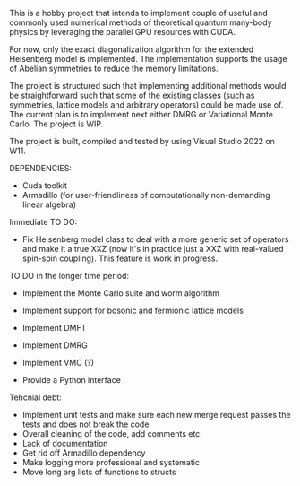 This is a hobby project that intends to implement couple of useful and commonly used numerical methods of theoretical quantum many-body physics by leveraging the parallel GPU resources with CUDA.

For now, only the exact diagonalization algorithm for the extended Heisenberg model is implemented. The implementation supports the usage of Abelian symmetries to reduce the memory limitations.

The project is structured such that implementing additional methods would be straightforward such that some of the existing classes (such as symmetries, lattice models and arbitrary operators) could be made use of. The current plan is to implement next either DMRG or Variational Monte Carlo. The project is WIP.

The project is built, compiled and tested by using Visual Studio 2022 on W11.


DEPENDENCIES:
- Cuda toolkit
- Armadillo (for user-friendliness of computationally non-demanding linear algebra)

Immediate TO DO:
- Fix Heisenberg model class to deal with a more generic set of operators and make it a true XXZ (now it's in practice just a XXZ with real-valued spin-spin coupling). This feature is work in progress.

  
TO DO in the longer time period:
 - Implement the Monte Carlo suite and worm algorithm
 - Implement support for bosonic and fermionic lattice models
 - Implement DMFT
 - Implement DMRG
 - Implement VMC (?)
 
 - Provide a Python interface

Tehcnial debt:
- Implement unit tests and make sure each new merge request passes the tests and does not break the code
- Overall cleaning of the code, add comments etc.
- Lack of documentation
- Get rid off Armadillo dependency
- Make logging more professional and systematic
- Move long arg lists of functions to structs
